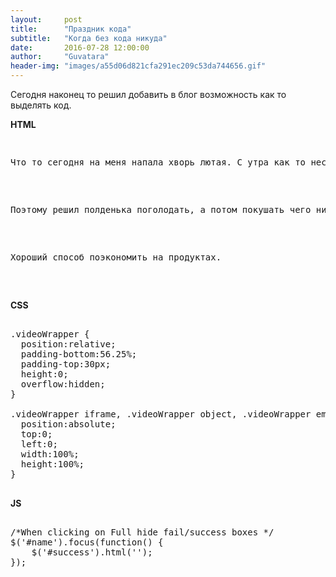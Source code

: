 ```yaml
---
layout:     post
title:      "Праздник кода"
subtitle:   "Когда без кода никуда"
date:       2016-07-28 12:00:00
author:     "Guvatara"
header-img: "images/a55d06d821cfa291ec209c53da744656.gif"
---
```


<p>Сегодня наконец то решил добавить в блог возможность как то выделять код.</p>

<strong>HTML</strong>

<pre class="htmlCode">

<p>Что то сегодня на меня напала хворь лютая. С утра как то неспокойно в моей животе.</p>

<p>Поэтому решил полденька поголодать, а потом покушать чего нибудь не злобного к желудку.</p>

<p>Хороший способ поэкономить на продуктах.</p>

</pre>

<strong>CSS</strong>

<pre class="css">

.videoWrapper {
  position:relative;
  padding-bottom:56.25%;
  padding-top:30px;
  height:0;
  overflow:hidden;
}

.videoWrapper iframe, .videoWrapper object, .videoWrapper embed {
  position:absolute;
  top:0;
  left:0;
  width:100%;
  height:100%;
}

</pre>


<strong>JS</strong>

<pre class="js">

/*When clicking on Full hide fail/success boxes */
$('#name').focus(function() {
    $('#success').html('');
});

</pre>


